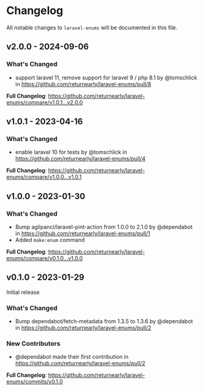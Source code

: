 # Changelog

All notable changes to `laravel-enums` will be documented in this file.

## v2.0.0 - 2024-09-06

### What's Changed

* support laravel 11, remove support for laravel 9 / php 8.1 by @tomschlick in https://github.com/returnearly/laravel-enums/pull/8

**Full Changelog**: https://github.com/returnearly/laravel-enums/compare/v1.0.1...v2.0.0

## v1.0.1 - 2023-04-16

### What's Changed

- enable laravel 10 for tests by @tomschlick in https://github.com/returnearly/laravel-enums/pull/4

**Full Changelog**: https://github.com/returnearly/laravel-enums/compare/v1.0.0...v1.0.1

## v1.0.0 - 2023-01-30

### What's Changed

- Bump aglipanci/laravel-pint-action from 1.0.0 to 2.1.0 by @dependabot in https://github.com/returnearly/laravel-enums/pull/1
- Added `make:enum` command

**Full Changelog**: https://github.com/returnearly/laravel-enums/compare/v0.1.0...v1.0.0

## v0.1.0 - 2023-01-29

Initial release

### What's Changed

- Bump dependabot/fetch-metadata from 1.3.5 to 1.3.6 by @dependabot in https://github.com/returnearly/laravel-enums/pull/2

### New Contributors

- @dependabot made their first contribution in https://github.com/returnearly/laravel-enums/pull/2

**Full Changelog**: https://github.com/returnearly/laravel-enums/commits/v0.1.0
